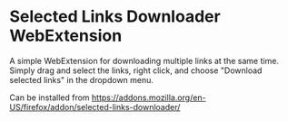 # Selected Links Downloader WebExtension

A simple WebExtension for downloading multiple links at the same time.
Simply drag and select the links, right click, and choose "Download selected links" in the dropdown menu.

Can be installed from
https://addons.mozilla.org/en-US/firefox/addon/selected-links-downloader/
